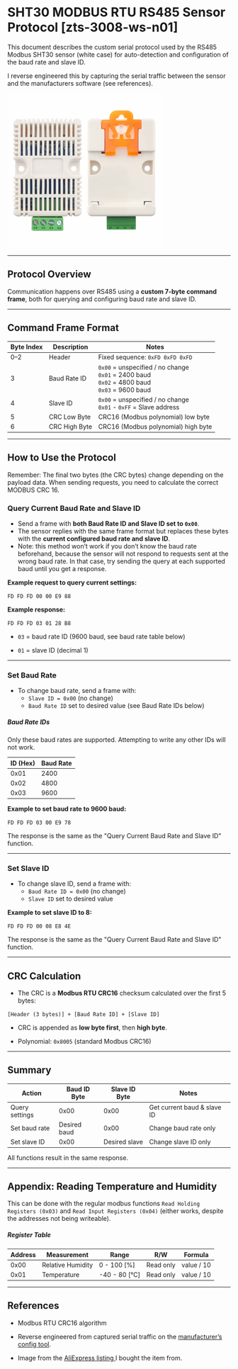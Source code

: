 # SHT30 MODBUS RTU RS485 Sensor Protocol [zts-3008-ws-n01]

This document describes the custom serial protocol used by the RS485 Modbus SHT30 sensor (white case) for auto-detection and configuration of the baud rate and slave ID.

I reverse engineered this by capturing the serial traffic between the sensor and the manufacturers software (see references).

<img title="" src="./sht30.png" alt="[Image]" data-align="center" width="349">

---

## Protocol Overview

Communication happens over RS485 using a **custom 7-byte command frame**, both for querying and configuring baud rate and slave ID.

---

## Command Frame Format

| Byte Index | Description   | Notes                                                                                                    |
| ---------- | ------------- | -------------------------------------------------------------------------------------------------------- |
| 0–2        | Header        | Fixed sequence: `0xFD 0xFD 0xFD`                                                                         |
| 3          | Baud Rate ID  | `0x00` = unspecified / no change<br>`0x01` = 2400 baud<br>`0x02` = 4800 baud<br>`0x03` = 9600 baud       |
| 4          | Slave ID      | `0x00` = unspecified / no change<br>`0x01` - `0xFF` = Slave address                                      |
| 5          | CRC Low Byte  | CRC16 (Modbus polynomial) low byte                                                                       |
| 6          | CRC High Byte | CRC16 (Modbus polynomial) high byte                                                                      |

---

## How to Use the Protocol

Remember: The final two bytes (the CRC bytes) change depending on the payload data. When sending requests, you need to calculate the correct MODBUS CRC 16.

### Query Current Baud Rate and Slave ID

- Send a frame with **both Baud Rate ID and Slave ID set to `0x00`**.
- The sensor replies with the same frame format but replaces these bytes with the **current configured baud rate and slave ID**.
- Note: this method won’t work if you don’t know the baud rate beforehand, because the sensor will not respond to requests sent at the wrong baud rate. In that case, try sending the query at each supported baud until you get a response.

**Example request to query current settings:**

```
FD FD FD 00 00 E9 88
```

**Example response:**

```
FD FD FD 03 01 28 B8
```

* `03` = baud rate ID (9600 baud, see baud rate table below)

* `01` = slave ID (decimal 1)

---

### Set Baud Rate

- To change baud rate, send a frame with:
  - `Slave ID = 0x00` (no change)
  - `Baud Rate ID` set to desired value (see Baud Rate IDs below)

##### Baud Rate IDs

Only these baud rates are supported. Attempting to write any other IDs will not work.  

| **ID (Hex)** | Baud Rate |
| ------------ | --------- |
| 0x01         | 2400      |
| 0x02         | 4800      |
| 0x03         | 9600      |

**Example to set baud rate to 9600 baud:**

```
FD FD FD 03 00 E9 78
```

The response is the same as the "Query Current Baud Rate and Slave ID" function.

---

### Set Slave ID

- To change slave ID, send a frame with:
  - `Baud Rate ID = 0x00` (no change)
  - `Slave ID` set to desired value

**Example to set slave ID to 8:**

```
FD FD FD 00 08 E8 4E
```

The response is the same as the "Query Current Baud Rate and Slave ID" function.

---

## CRC Calculation

- The CRC is a **Modbus RTU CRC16** checksum calculated over the first 5 bytes:

```
[Header (3 bytes)] + [Baud Rate ID] + [Slave ID]
```

- CRC is appended as **low byte first**, then **high byte**.

- Polynomial: `0x8005` (standard Modbus CRC16)

---

## Summary

| Action         | Baud ID Byte | Slave ID Byte | Notes                       |
| -------------- | ------------ | ------------- | --------------------------- |
| Query settings | 0x00         | 0x00          | Get current baud & slave ID |
| Set baud rate  | Desired baud | 0x00          | Change baud rate only       |
| Set slave ID   | 0x00         | Desired slave | Change slave ID only        |

All functions result in the same response.

---

## Appendix: Reading Temperature and Humidity

This can be done with the regular modbus functions `Read Holding Registers (0x03)` and `Read Input Registers (0x04)` (either works, despite the addresses not being writeable).

##### Register Table

| **Address** | **Measurement**   | **Range**     | **R/W**   | **Formula** |
| ----------- | ----------------- | ------------- | --------- | ----------- |
| 0x00        | Relative Humidity | 0 - 100 [%]   | Read only | value / 10  |
| 0x01        | Temperature       | -40 - 80 [°C] | Read only | value / 10  |

---

## References

- Modbus RTU CRC16 algorithm

- Reverse engineered from captured serial traffic on the [manufacturer’s config tool](https://github.com/nygma2004/km/blob/main/RS-WS-N01-8.zip).

- Image from the [AliExpress listing ](https://www.aliexpress.com/item/1005008801931769.html) I bought the item from.
